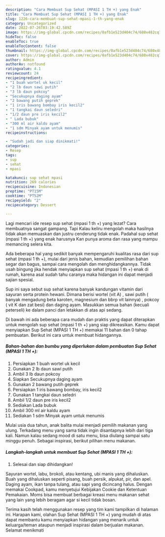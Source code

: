 ```yaml
---
description: "Cara Membuat Sup Sehat (MPASI 1 TH +) yang Enak"
title: "Cara Membuat Sup Sehat (MPASI 1 TH +) yang Enak"
slug: 1226-cara-membuat-sup-sehat-mpasi-1-th-yang-enak
category: Uncategorized
date: 2022-07-26T03:19:42.589Z
image: https://img-global.cpcdn.com/recipes/0afb1e523d404c74/680x482cq70/sup-sehat-mpasi-1-th-foto-resep-utama.jpg
hideToc: false
enableToc: true
enableTocContent: false
thumbnail: https://img-global.cpcdn.com/recipes/0afb1e523d404c74/680x482cq70/sup-sehat-mpasi-1-th-foto-resep-utama.jpg
cover: https://img-global.cpcdn.com/recipes/0afb1e523d404c74/680x482cq70/sup-sehat-mpasi-1-th-foto-resep-utama.jpg
author: Admin
authorAv: notfound
ratingvalue: 4.1
reviewcount: 24
recipeingredient:
- "1 buah wortel uk kecil"
- "2 lb daun sawi putih"
- "3 lb daun pokcoy"
- "Secukupnya daging ayam"
- "2 bawang putih geprek"
- "1 iris bawang bombay iris kecil2"
- "1 tangkai daun seledri"
- "1/2 daun pre iris kecil2"
- " Lada bubuk"
- "300 ml air kaldu ayam"
- "1 sdm Minyak ayam untuk menumis"
recipeinstructions:

- "Sudah jadi dan siap dinikmati!"
categories:
- Resep
tags:
- sup
- sehat
- mpasi

katakunci: sup sehat mpasi 
nutrition: 269 calories
recipecuisine: Indonesian
preptime: "PT15M"
cooktime: "PT52M"
recipeyield: "2"
recipecategory: Dessert

---
```



Lagi mencari ide resep sup sehat (mpasi 1 th +) yang lezat? Cara membuatnya sangat gampang. Tapi Kalau keliru mengolah maka hasilnya tidak akan memuaskan dan justru cenderung tidak enak. Padahal sup sehat (mpasi 1 th +) yang enak harusnya Kan punya aroma dan rasa yang mampu memancing selera kita.


Ada beberapa hal yang sedikit banyak mempengaruhi kualitas rasa dari sup sehat (mpasi 1 th +), mulai dari jenis bahan, kemudian pemilihan bahan segar dan bagus, sampai cara mengolah dan menghidangkannya. Tidak usah bingung jika hendak menyiapkan sup sehat (mpasi 1 th +) enak di rumah, karena asal sudah tahu caranya maka hidangan ini dapat menjadi sajian spesial.

Sup ini saya sebut sup sehat karena banyak kandungan vitamin dari sayuran serta protein hewani. Dimana berisi wortel (vit A) , sawi putih ( banyak mengadung beta karoten, magnesium dan bbrp vit lainnya) , pokcoy ( vit K dan zat besi) dan daging ayam. Masukkan semua bahan (kecuali peterseli) ke dalam panci dan letakkan di atas api sedang.


Di bawah ini ada beberapa cara mudah dan praktis yang dapat diterapkan untuk mengolah sup sehat (mpasi 1 th +) yang siap dikreasikan. Kamu dapat menyiapkan Sup Sehat (MPASI 1 TH +) memakai 11 bahan dan 0 tahap pembuatan. Berikut ini cara untuk membuat hidangannya.

<!--inarticleads1-->

##### Bahan-bahan dan bumbu yang diperlukan dalam pembuatan Sup Sehat (MPASI 1 TH +):

1. Persiapkan 1 buah wortel uk kecil
1. Gunakan 2 lb daun sawi putih
1. Ambil 3 lb daun pokcoy
1. Siapkan Secukupnya daging ayam
1. Gunakan 2 bawang putih geprek
1. Persiapkan 1 iris bawang bombay, iris kecil2
1. Gunakan 1 tangkai daun seledri
1. Ambil 1/2 daun pre iris kecil2
1. Sediakan  Lada bubuk
1. Ambil 300 ml air kaldu ayam
1. Sediakan 1 sdm Minyak ayam untuk menumis


Mulai usia dua tahun, anak balita mulai menjadi pemilih makanan yang ulung. Terkadang menu yang sama tidak ingin disantapnya lebih dari tiga kali. Namun kalau sedang mood di satu menu, bisa diulang sampai satu minggu penuh. Sebagai inspirasi, berikut pilihan menu makanan. 

<!--inarticleads2-->

##### Langkah-langkah untuk membuat Sup Sehat (MPASI 1 TH +):


1. Selesai dan siap dihidangkan!

Sayuran wortel, labu, brokoli, atau kentang, ubi manis yang dihaluskan. Buah yang dihaluskan seperti pisang, buah persik, alpukat, pir, dan apel. Daging ayam, ikan tanpa tulang, atau sapi yang dicincang halus. Dengan memakai Cookpad, kamu menyetujui Kebijakan Cookie dan Ketentuan Pemakaian. Moms bisa membuat berbagai kreasi menu makanan sehat yang lain yang lebih beragam agar si kecil tidak bosan. 

Terima kasih telah menggunakan resep yang tim kami tampilkan di halaman ini. Harapan kami, olahan Sup Sehat (MPASI 1 TH +) yang mudah di atas dapat membantu kamu menyiapkan hidangan yang menarik untuk keluarga/teman ataupun menjadi inspirasi dalam berjualan makanan. Selamat menikmati

